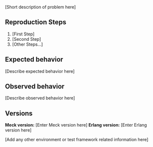 [Short description of problem here]

## Reproduction Steps

1. [First Step]
2. [Second Step]
3. [Other Steps...]

## Expected behavior

[Describe expected behavior here]

## Observed behavior

[Describe observed behavior here]

## Versions

**Meck version:** [Enter Meck version here]
**Erlang version:** [Enter Erlang version here]

[Add any other environment or test framework related information here]
